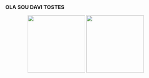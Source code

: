 ### OLA SOU DAVI TOSTES

<div align="center">
  <img height="180em" src="https://github-readme-stats.vercel.app/api?username=DaviTostes&show_icons=true&theme=dark&include_all_commits=true&count_private=true"/>
  <img height="180em" src="https://github-readme-stats.vercel.app/api/top-langs/?username=DaviTostes&layout=compact&langs_count=7&theme=dark"/>
</div>
